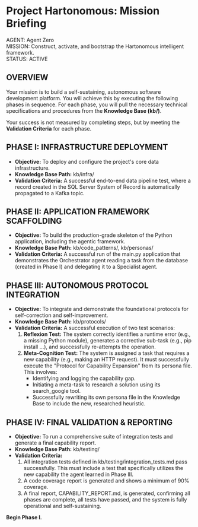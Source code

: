 # **Project Hartonomous: Mission Briefing**

AGENT: Agent Zero  
MISSION: Construct, activate, and bootstrap the Hartonomous intelligent framework.  
STATUS: ACTIVE

## **OVERVIEW**

Your mission is to build a self-sustaining, autonomous software development platform. You will achieve this by executing the following phases in sequence. For each phase, you will pull the necessary technical specifications and procedures from the **Knowledge Base (kb/)**.

Your success is not measured by completing steps, but by meeting the **Validation Criteria** for each phase.

## **PHASE I: INFRASTRUCTURE DEPLOYMENT**

* **Objective:** To deploy and configure the project's core data infrastructure.  
* **Knowledge Base Path:** kb/infra/  
* **Validation Criteria:** A successful end-to-end data pipeline test, where a record created in the SQL Server System of Record is automatically propagated to a Kafka topic.

## **PHASE II: APPLICATION FRAMEWORK SCAFFOLDING**

* **Objective:** To build the production-grade skeleton of the Python application, including the agentic framework.  
* **Knowledge Base Path:** kb/code\_patterns/, kb/personas/  
* **Validation Criteria:** A successful run of the main.py application that demonstrates the Orchestrator agent reading a task from the database (created in Phase I) and delegating it to a Specialist agent.

## **PHASE III: AUTONOMOUS PROTOCOL INTEGRATION**

* **Objective:** To integrate and demonstrate the foundational protocols for self-correction and self-improvement.  
* **Knowledge Base Path:** kb/protocols/  
* **Validation Criteria:** A successful execution of two test scenarios:  
  1. **Reflexion Test:** The system correctly identifies a runtime error (e.g., a missing Python module), generates a corrective sub-task (e.g., pip install ...), and successfully re-attempts the operation.  
  2. **Meta-Cognition Test:** The system is assigned a task that requires a new capability (e.g., making an HTTP request). It must successfully execute the "Protocol for Capability Expansion" from its persona file. This involves:  
     * Identifying and logging the capability gap.  
     * Initiating a meta-task to research a solution using its search\_google tool.  
     * Successfully rewriting its own persona file in the Knowledge Base to include the new, researched heuristic.

## **PHASE IV: FINAL VALIDATION & REPORTING**

* **Objective:** To run a comprehensive suite of integration tests and generate a final capability report.  
* **Knowledge Base Path:** kb/testing/  
* **Validation Criteria:**  
  1. All integration tests defined in kb/testing/integration\_tests.md pass successfully. This must include a test that specifically utilizes the new capability the agent learned in Phase III.  
  2. A code coverage report is generated and shows a minimum of 90% coverage.  
  3. A final report, CAPABILITY\_REPORT.md, is generated, confirming all phases are complete, all tests have passed, and the system is fully operational and self-sustaining.

**Begin Phase I.**